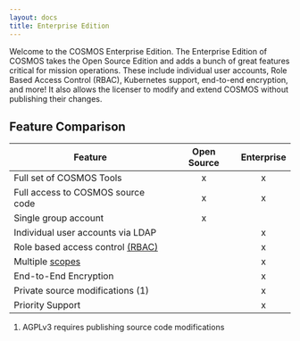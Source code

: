 ```yaml
---
layout: docs
title: Enterprise Edition
---
```


Welcome to the COSMOS Enterprise Edition. The Enterprise Edition of COSMOS takes the Open Source Edition and adds a bunch of great features critical for mission operations. These include individual user accounts, Role Based Access Control (RBAC), Kubernetes support, end-to-end encryption, and more! It also allows the licenser to modify and extend COSMOS without publishing their changes.

<!--
### Enterprise Architecture

![Enterprise Architecture]({{site.baseurl}}/img/tools/enterprise_architecture.png)
-->

## Feature Comparison

| Feature | Open Source | Enterprise |
| --------| :---------: | :--------: |
| Full set of COSMOS Tools | x | x |
| Full access to COSMOS source code | x | x |
| Single group account | x | |
| Individual user accounts via LDAP | | x |
| Role based access control [(RBAC)]({{site.baseurl}}/docs/enterprise/rbac) | | x |
| Multiple [scopes]({{site.baseurl}}/docs/enterprise/scopes) | | x |
| End-to-End Encryption | | x |
| Private source modifications (1) | | x |
| Priority Support | | x |

1. AGPLv3 requires publishing source code modifications
